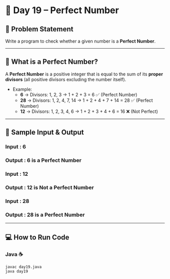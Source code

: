 # 🌟 Day 19 – Perfect Number  

## 🎯 Problem Statement  
Write a program to check whether a given number is a **Perfect Number**.  

---

## 📖 What is a Perfect Number?  
A **Perfect Number** is a positive integer that is equal to the sum of its **proper divisors** (all positive divisors excluding the number itself).  

- Example:  
  - **6** → Divisors: 1, 2, 3 → 1 + 2 + 3 = 6 ✅ (Perfect Number)  
  - **28** → Divisors: 1, 2, 4, 7, 14 → 1 + 2 + 4 + 7 + 14 = 28 ✅ (Perfect Number)  
  - **12** → Divisors: 1, 2, 3, 4, 6 → 1 + 2 + 3 + 4 + 6 = 16 ❌ (Not Perfect)  

---

## 📝 Sample Input & Output  

### Input :  6  

### Output :  6 is a Perfect Number  


### Input :  12  

### Output :  12 is Not a Perfect Number  


### Input :  28  

### Output :  28 is a Perfect Number  

---

## 💻 How to Run Code  

### Java ☕  
```
javac day19.java
java day19
